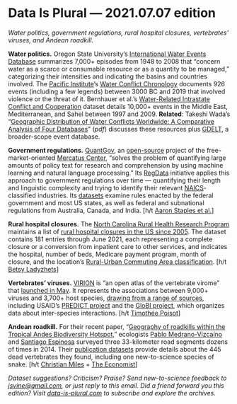 Data Is Plural — 2021.07.07 edition
===================================

*Water politics, government regulations, rural hospital closures, vertebrates’ viruses, and Andean roadkill.*


__Water politics.__ Oregon State University’s [International Water Events Database](https://transboundarywaters.science.oregonstate.edu/content/international-water-event-database) summarizes 7,000+ episodes from 1948 to 2008 that “concern water as a scarce or consumable resource or as a quantity to be managed,” categorizing their intensities and indicating the basins and countries involved. The [Pacific Institute](https://pacinst.org/)’s [Water Conflict Chronology](https://www.worldwater.org/water-conflict/) documents 926 events (including a few legends) between 3000 BC and 2019 that involved violence or the threat of it. Bernhauer et al.’s [Water-Related Intrastate Conflict and Cooperation](https://www.prio.org/Publications/Publication/?x=5118) dataset details 10,000+ events in the Middle East, Mediterranean, and Sahel between 1997 and 2009. __Related__: Takeshi Wada’s “[Geographic Distribution of Water Conflicts Worldwide: A Comparative Analysis of Four Databases](https://ifi.u-tokyo.ac.jp/en/wp-content/uploads/2021/05/sdgs_wp_2020_wada_en.pdf)” (*pdf*) discusses these resources plus [GDELT](https://www.gdeltproject.org/data.html), a broader-scope event database.


__Government regulations.__ [QuantGov](https://www.quantgov.org/about), an [open-source](https://github.com/quantgov) project of the free-market-oriented [Mercatus Center](https://www.mercatus.org/), “solves the problem of quantifying large amounts of policy text for research and comprehension by using machine learning and natural language processing.” Its [RegData](https://www.quantgov.org/history) initiative applies this approach to government regulations over time — quantifying their length and linguistic complexity and trying to identify their relevant [NAICS](https://www.census.gov/naics/)-classified industries. Its [datasets](https://www.quantgov.org/download-data) examine rules enacted by the federal government and most US states, as well as federal and subnational regulations from Australia, Canada, and India. [h/t [Aaron Staples et al.](https://www.thecgo.org/research/the-economic-geography-of-beer-regulations/)]


__Rural hospital closures.__ The [North Carolina Rural Health Research Program](https://www.shepscenter.unc.edu/programs-projects/rural-health/) maintains a list of [rural hospital closures in the US since 2005](https://www.shepscenter.unc.edu/programs-projects/rural-health/rural-hospital-closures/). The dataset contains 181 entries through June 2021, each representing a complete closure or a conversion from inpatient care to other services, and indicates the hospital, number of beds, Medicare payment program, month of closure, and the location’s [Rural-Urban Commuting Area classification](https://www.ers.usda.gov/data-products/rural-urban-commuting-area-codes.aspx). [h/t [Betsy Ladyzhets](https://coviddatadispatch.com/2021/06/20/featured-sources-june-20/)]


__Vertebrates’ viruses.__ [VIRION](https://www.viralemergence.org/virion) is “an open atlas of the vertebrate virome” that [launched in May](https://twitter.com/viralemergence/status/1394270587267264518). It represents the associations between 9,000+ viruses and 3,700+ host species, [drawing from a range of sources](https://github.com/viralemergence/virion#how-we-built-virion), including USAID’s [PREDICT project](https://healthmap.org/predict/) and the [GloBI project](https://www.globalbioticinteractions.org/), which organizes data about inter-species interactions. [h/t [Timothée Poisot](https://twitter.com/tpoi/status/1394633093856759808)]


__Andean roadkill.__ For their recent paper, “[Geography of roadkills within the Tropical Andes Biodiversity Hotspot](https://onlinelibrary.wiley.com/doi/full/10.1111/btp.12938),” ecologists [Pablo Medrano-Vizcaíno](https://twitter.com/pmedranoviz) and [Santiago Espinosa](https://scholar.google.com/citations?user=Vv-viDsAAAAJ&hl=en) surveyed three 33-kilometer road segments dozens of times in 2014. Their [publication datasets](https://datadryad.org/stash/dataset/doi:10.5061/dryad.xwdbrv1cp) provide details about the 445 dead vertebrates they found, including one new-to-science species of snake. [h/t [Christian Miles](http://cjlm.ca) + [The Economist](https://www.economist.com/science-and-technology/2021/05/06/roadkill-provide-a-novel-way-to-sample-an-areas-animals)]


*Dataset suggestions? Criticism? Praise? Send new-to-science feedback to jsvine@gmail.com, or just reply to this email. Did a friend forward you this edition? Visit [data-is-plural.com](https://www.data-is-plural.com) to subscribe and explore the archives.*
